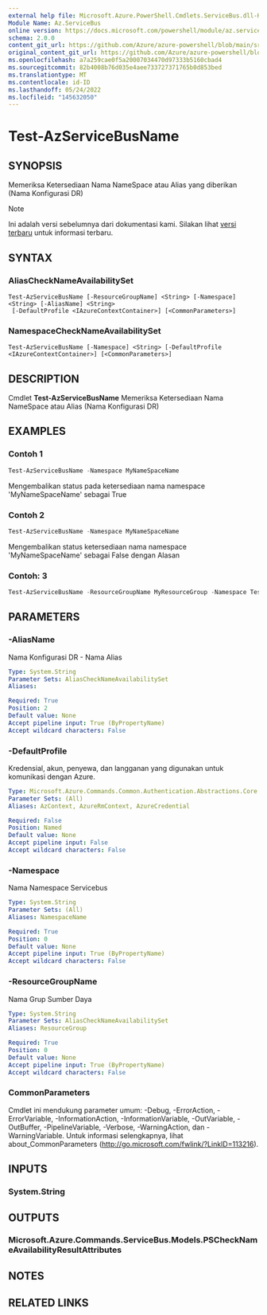 ```yaml
---
external help file: Microsoft.Azure.PowerShell.Cmdlets.ServiceBus.dll-Help.xml
Module Name: Az.ServiceBus
online version: https://docs.microsoft.com/powershell/module/az.servicebus/test-azservicebusname
schema: 2.0.0
content_git_url: https://github.com/Azure/azure-powershell/blob/main/src/ServiceBus/ServiceBus/help/Test-AzServiceBusName.md
original_content_git_url: https://github.com/Azure/azure-powershell/blob/main/src/ServiceBus/ServiceBus/help/Test-AzServiceBusName.md
ms.openlocfilehash: a7a259cae0f5a20007034470d97333b5160cbad4
ms.sourcegitcommit: 82b4008b76d035e4aee733727371765b0d853bed
ms.translationtype: MT
ms.contentlocale: id-ID
ms.lasthandoff: 05/24/2022
ms.locfileid: "145632050"
---
```

# Test-AzServiceBusName

## SYNOPSIS
Memeriksa Ketersediaan Nama NameSpace atau Alias yang diberikan (Nama Konfigurasi DR) 

> [!NOTE]
>Ini adalah versi sebelumnya dari dokumentasi kami. Silakan lihat [versi terbaru](/powershell/module/az.servicebus/test-azservicebusname) untuk informasi terbaru.

## SYNTAX

### AliasCheckNameAvailabilitySet
```
Test-AzServiceBusName [-ResourceGroupName] <String> [-Namespace] <String> [-AliasName] <String>
 [-DefaultProfile <IAzureContextContainer>] [<CommonParameters>]
```

### NamespaceCheckNameAvailabilitySet
```
Test-AzServiceBusName [-Namespace] <String> [-DefaultProfile <IAzureContextContainer>] [<CommonParameters>]
```

## DESCRIPTION
Cmdlet **Test-AzServiceBusName** Memeriksa Ketersediaan Nama NameSpace atau Alias (Nama Konfigurasi DR)

## EXAMPLES

### Contoh 1
```powershell
Test-AzServiceBusName -Namespace MyNameSpaceName
```

Mengembalikan status pada ketersediaan nama namespace 'MyNameSpaceName' sebagai True

### Contoh 2
```powershell
Test-AzServiceBusName -Namespace MyNameSpaceName
```

Mengembalikan status ketersediaan nama namespace 'MyNameSpaceName' sebagai False dengan Alasan

### Contoh: 3
```powershell
Test-AzServiceBusName -ResourceGroupName MyResourceGroup -Namespace Test123 -AliasName myAliasName
```

## PARAMETERS

### -AliasName
Nama Konfigurasi DR - Nama Alias

```yaml
Type: System.String
Parameter Sets: AliasCheckNameAvailabilitySet
Aliases:

Required: True
Position: 2
Default value: None
Accept pipeline input: True (ByPropertyName)
Accept wildcard characters: False
```

### -DefaultProfile
Kredensial, akun, penyewa, dan langganan yang digunakan untuk komunikasi dengan Azure.

```yaml
Type: Microsoft.Azure.Commands.Common.Authentication.Abstractions.Core.IAzureContextContainer
Parameter Sets: (All)
Aliases: AzContext, AzureRmContext, AzureCredential

Required: False
Position: Named
Default value: None
Accept pipeline input: False
Accept wildcard characters: False
```

### -Namespace
Nama Namespace Servicebus

```yaml
Type: System.String
Parameter Sets: (All)
Aliases: NamespaceName

Required: True
Position: 0
Default value: None
Accept pipeline input: True (ByPropertyName)
Accept wildcard characters: False
```

### -ResourceGroupName
Nama Grup Sumber Daya

```yaml
Type: System.String
Parameter Sets: AliasCheckNameAvailabilitySet
Aliases: ResourceGroup

Required: True
Position: 0
Default value: None
Accept pipeline input: True (ByPropertyName)
Accept wildcard characters: False
```

### CommonParameters
Cmdlet ini mendukung parameter umum: -Debug, -ErrorAction, -ErrorVariable, -InformationAction, -InformationVariable, -OutVariable, -OutBuffer, -PipelineVariable, -Verbose, -WarningAction, dan -WarningVariable. Untuk informasi selengkapnya, lihat about_CommonParameters (http://go.microsoft.com/fwlink/?LinkID=113216).

## INPUTS

### System.String

## OUTPUTS

### Microsoft.Azure.Commands.ServiceBus.Models.PSCheckNameAvailabilityResultAttributes

## NOTES

## RELATED LINKS
